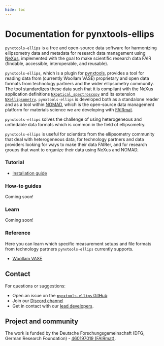 ```yaml
---
hide: toc
---
```


# Documentation for pynxtools-ellips

`pynxtools-ellips` is a free and open-source data software for harmonizing ellipsometry data and metadata for research data management using [NeXus](https://www.nexusformat.org/), implemented with the goal to make scientific research data FAIR (findable, accessible, interoperable, and reusable).

`pynxtools-ellips`, which is a plugin for [pynxtools](https://github.com/FAIRmat-NFDI/pynxtools), provides a tool for reading data from (currently Woollam VASE) proprietary and open data formats from technology partners and the wider ellipsometry community. The tool standardizes these data such that it is compliant with the NeXus application definitions [`NXoptical_spectroscopy`](https://fairmat-nfdi.github.io/nexus_definitions/classes/applications/NXoptical_spectroscopy.html) and its extension [`NXellipsometry`](https://fairmat-nfdi.github.io/nexus_definitions/classes/applications/NXellipsometry.html). `pynxtools-ellips` is developed both as a standalone reader and as a tool within [NOMAD](https://nomad-lab.eu/), which is the open-source data management platform for materials science we are developing with [FAIRmat](https://www.fairmat-nfdi.eu/fairmat/).

`pynxtools-ellips` solves the challenge of using heterogeneous and unfindable data formats which is common in the field of ellipsometry.

`pynxtools-ellips` is useful for scientists from the ellipsometry community that deal with heterogeneous data, for technology partners and data providers looking for ways to make their data FAIRer, and for research groups that want to organize their data using NeXus and NOMAD.

<div markdown="block" class="home-grid">
<div markdown="block"> 

### Tutorial

- [Installation guide](tutorial/installation.md)

</div>
<div markdown="block">

### How-to guides

Coming soon!
<!-- How-to guides provide step-by-step instructions for a wide range of tasks, with the overarching topics: -->

</div>

<div markdown="block">

### Learn

Coming soon!
<!-- The explanation section provides background knowledge on the implementation design, how the data is structured, how data processing can be incorporated, how the integration works in NOMAD, and more.

- [`NXoptical_spectroscopy` and `NXellipsometry`](explanation/appdefs.md) -->

</div>
<div markdown="block">

### Reference

Here you can learn which specific measurement setups and file formats from technology partners `pynxtools-ellips` currently supports.

- [Woollam VASE](reference/vase.md)

</div>
</div>

<h2> Contact </h2>

For questions or suggestions:

- Open an issue on the [`pynxtools-ellips` GitHub](https://github.com/FAIRmat-NFDI/pynxtools-ellips/issues)
- Join our [Discord channel ](https://discord.gg/Gyzx3ukUw8)
- Get in contact with our [lead developers](contact.md).

<h2>Project and community</h2>

The work is funded by the Deutsche Forschungsgemeinschaft (DFG, German Research Foundation) - [460197019 (FAIRmat)](https://gepris.dfg.de/gepris/projekt/460197019?language=en).
